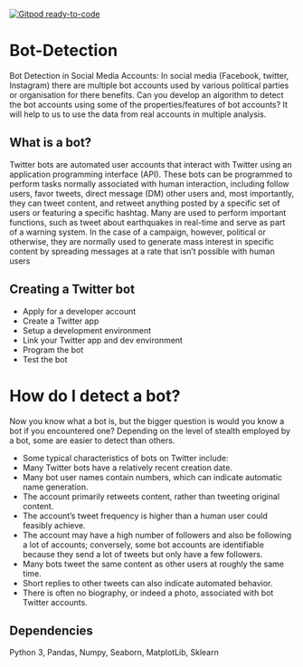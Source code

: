 [![Gitpod ready-to-code](https://img.shields.io/badge/Gitpod-ready--to--code-blue?logo=gitpod)](https://gitpod.io/#https://github.com/AayushTyagi1/Bot-Detection)

# Bot-Detection
 Bot Detection in Social Media Accounts: In social media (Facebook, twitter, Instagram) there are multiple bot accounts used by various political parties or organisation for there benefits. Can you develop an algorithm to detect the bot accounts using some of the properties/features of bot accounts? It will help to us to use the data from real accounts in multiple analysis.
 
 ## What is a bot?
Twitter bots are automated user accounts that interact with Twitter using an application programming interface (API). These bots can be programmed to perform tasks normally associated with human interaction, including follow users, favor tweets, direct message (DM) other users and, most importantly, they can tweet content, and retweet anything posted by a specific set of users or featuring a specific hashtag. Many are used to perform important functions, such as tweet about earthquakes in real-time and serve as part of a warning system. In the case of a campaign, however, political or otherwise, they are normally used to generate mass interest in specific content by spreading messages at a rate that isn’t possible with human users
 
## Creating a Twitter bot
* Apply for a developer account
* Create a Twitter app
* Setup a development environment
* Link your Twitter app and dev environment
* Program the bot
* Test the bot

# How do I detect a bot?
Now you know what a bot is, but the bigger question is would you know a bot if you encountered one? Depending on the level of stealth employed by a bot, some are easier to detect than others.

* Some typical characteristics of bots on Twitter include:
* Many Twitter bots have a relatively recent creation date.
* Many bot user names contain numbers, which can indicate automatic name generation.
* The account primarily retweets content, rather than tweeting original content.
* The account’s tweet frequency is higher than a human user could feasibly achieve.
* The account may have a high number of followers and also be following a lot of accounts; conversely, some bot accounts are identifiable because they send a lot of tweets but only have a few followers.
* Many bots tweet the same content as other users at roughly the same time. 
* Short replies to other tweets can also indicate automated behavior.
* There is often no biography, or indeed a photo, associated with bot Twitter accounts.

## Dependencies
Python 3, Pandas, Numpy, Seaborn, MatplotLib, Sklearn
